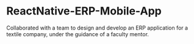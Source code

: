 # ReactNative-ERP-Mobile-App
Collaborated with a team to design and develop an ERP application for a textile company, under the guidance of a faculty mentor.
